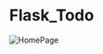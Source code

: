 # Flask_Todo
![HomePage](https://user-images.githubusercontent.com/69100830/212608999-e6cc378b-7212-4d01-a620-7eb8759b929f.jpg)
